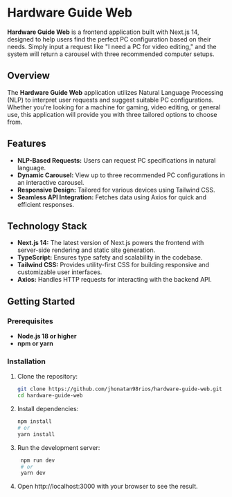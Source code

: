 # Hardware Guide Web

**Hardware Guide Web** is a frontend application built with Next.js 14, designed to help users find the perfect PC configuration based on their needs. Simply input a request like "I need a PC for video editing," and the system will return a carousel with three recommended computer setups.

## Overview

The **Hardware Guide Web** application utilizes Natural Language Processing (NLP) to interpret user requests and suggest suitable PC configurations. Whether you're looking for a machine for gaming, video editing, or general use, this application will provide you with three tailored options to choose from.

## Features

- **NLP-Based Requests:** Users can request PC specifications in natural language.
- **Dynamic Carousel:** View up to three recommended PC configurations in an interactive carousel.
- **Responsive Design:** Tailored for various devices using Tailwind CSS.
- **Seamless API Integration:** Fetches data using Axios for quick and efficient responses.

## Technology Stack

- **Next.js 14:** The latest version of Next.js powers the frontend with server-side rendering and static site generation.
- **TypeScript:** Ensures type safety and scalability in the codebase.
- **Tailwind CSS:** Provides utility-first CSS for building responsive and customizable user interfaces.
- **Axios:** Handles HTTP requests for interacting with the backend API.

## Getting Started

### Prerequisites

- **Node.js 18 or higher**
- **npm or yarn**

### Installation

1. Clone the repository:
   ```bash
   git clone https://github.com/jhonatan98rios/hardware-guide-web.git
   cd hardware-guide-web
   ```

2. Install dependencies:
   ```bash
   npm install
   # or
   yarn install
   ```

3. Run the development server:
   ```bash
    npm run dev
    # or
    yarn dev
   ```

4. Open http://localhost:3000 with your browser to see the result.
   
